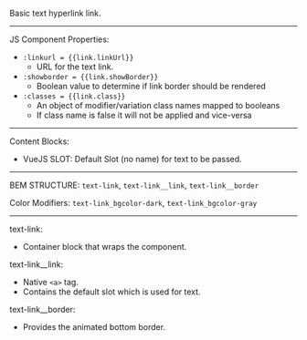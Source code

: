 Basic text hyperlink link.

---
JS Component Properties: 
* `:linkurl = {{link.linkUrl}}`
  * URL for the text link. 
* `:showborder = {{link.showBorder}}`
  * Boolean value to determine if link border should be rendered 
* `:classes = {{link.class}}`
  * An object of modifier/variation class names mapped to booleans
  * If class name is false it will not be applied and vice-versa

---
Content Blocks:
* VueJS SLOT: Default Slot (no name) for text to be passed. 

---

BEM STRUCTURE: `text-link`, `text-link__link`, `text-link__border`

Color Modifiers: `text-link_bgcolor-dark`, `text-link_bgcolor-gray`

---

text-link:
  * Container block that wraps the component.

text-link__link:
  * Native `<a>` tag. 
  * Contains the default slot which is used for text.

text-link__border:
  * Provides the animated bottom border.

